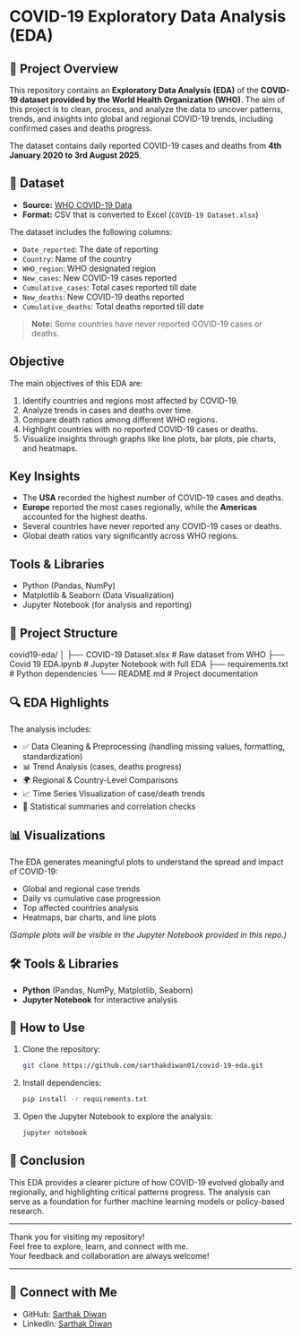 # COVID-19 Exploratory Data Analysis (EDA)

## 📌 Project Overview
This repository contains an **Exploratory Data Analysis (EDA)** of the **COVID-19 dataset provided by the World Health Organization (WHO)**. The aim of this project is to clean, process, and analyze the data to uncover patterns, trends, and insights into global and regional COVID-19 trends, including confirmed cases and deaths progress.

The dataset contains daily reported COVID-19 cases and deaths from **4th January 2020 to 3rd August 2025**.

## 📂 Dataset
- **Source:** [WHO COVID-19 Data](https://data.who.int/dashboards/covid19/data)  
- **Format:** CSV that is converted to Excel (`COVID-19 Dataset.xlsx`)  
 
The dataset includes the following columns:

- `Date_reported`: The date of reporting
- `Country`: Name of the country
- `WHO_region`: WHO designated region
- `New_cases`: New COVID-19 cases reported
- `Cumulative_cases`: Total cases reported till date
- `New_deaths`: New COVID-19 deaths reported
- `Cumulative_deaths`: Total deaths reported till date

> **Note:** Some countries have never reported COVID-19 cases or deaths.

## Objective
The main objectives of this EDA are:

1. Identify countries and regions most affected by COVID-19.
2. Analyze trends in cases and deaths over time.
3. Compare death ratios among different WHO regions.
4. Highlight countries with no reported COVID-19 cases or deaths.
5. Visualize insights through graphs like line plots, bar plots, pie charts, and heatmaps.

## Key Insights
- The **USA** recorded the highest number of COVID-19 cases and deaths.
- **Europe** reported the most cases regionally, while the **Americas** accounted for the highest deaths.
- Several countries have never reported any COVID-19 cases or deaths.
- Global death ratios vary significantly across WHO regions.

## Tools & Libraries
- Python (Pandas, NumPy)
- Matplotlib & Seaborn (Data Visualization)
- Jupyter Notebook (for analysis and reporting)

## 📁 Project Structure
covid19-eda/
│
├── COVID-19 Dataset.xlsx # Raw dataset from WHO
├── Covid 19 EDA.ipynb # Jupyter Notebook with full EDA
├── requirements.txt # Python dependencies
└── README.md # Project documentation

## 🔍 EDA Highlights
The analysis includes:  
- ✅ Data Cleaning & Preprocessing (handling missing values, formatting, standardization)  
- 📊 Trend Analysis (cases, deaths progress)  
- 🌍 Regional & Country-Level Comparisons  
- 📈 Time Series Visualization of case/death trends  
- 🧮 Statistical summaries and correlation checks  

## 📊 Visualizations
The EDA generates meaningful plots to understand the spread and impact of COVID-19:  
- Global and regional case trends  
- Daily vs cumulative case progression  
- Top affected countries analysis  
- Heatmaps, bar charts, and line plots  

*(Sample plots will be visible in the Jupyter Notebook provided in this repo.)*  

## 🛠️ Tools & Libraries
- **Python** (Pandas, NumPy, Matplotlib, Seaborn)  
- **Jupyter Notebook** for interactive analysis  

## 🚀 How to Use
1. Clone the repository:  
   ```bash
   git clone https://github.com/sarthakdiwan01/covid-19-eda.git

2. Install dependencies:  
   ```bash
   pip install -r requirements.txt

3. Open the Jupyter Notebook to explore the analysis:  
   ```bash
   jupyter notebook


## 📌 Conclusion
This EDA provides a clearer picture of how COVID-19 evolved globally and regionally, and highlighting critical patterns progress. The analysis can serve as a foundation for further machine learning models or policy-based research.


---

Thank you for visiting my repository!  
Feel free to explore, learn, and connect with me.  
Your feedback and collaboration are always welcome!

---

## 🤝 Connect with Me  
- GitHub: [Sarthak Diwan](https://github.com/sarthakdiwan01)  
- LinkedIn: [Sarthak Diwan](https://www.linkedin.com/in/sarthakdiwan01)